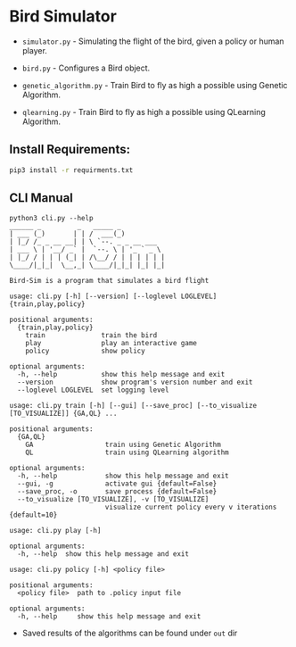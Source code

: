# Bird Simulator

* `simulator.py` - Simulating the flight of the bird, given a policy or human player.

* `bird.py` - Configures a Bird object.

* `genetic_algorithm.py` - Train Bird to fly as high a possible using Genetic Algorithm.

* `qlearning.py` - Train Bird to fly as high a possible using QLearning Algorithm.

## Install Requirements:
```bash
pip3 install -r requirments.txt
```

## CLI Manual
```
python3 cli.py --help
______ _         _   _____ _
| ___ (_)       | | /  ___(_)
| |_/ /_ _ __ __| | \ `--. _ _ __ ___
| ___ \ | '__/ _` |  `--. \ | '_ ` _ \
| |_/ / | | | (_| | /\__/ / | | | | | |
\____/|_|_|  \__,_| \____/|_|_| |_| |_|

Bird-Sim is a program that simulates a bird flight

usage: cli.py [-h] [--version] [--loglevel LOGLEVEL] {train,play,policy}

positional arguments:
  {train,play,policy}
    train              train the bird
    play               play an interactive game
    policy             show policy

optional arguments:
  -h, --help           show this help message and exit
  --version            show program's version number and exit
  --loglevel LOGLEVEL  set logging level

usage: cli.py train [-h] [--gui] [--save_proc] [--to_visualize [TO_VISUALIZE]] {GA,QL} ...

positional arguments:
  {GA,QL}
    GA                  train using Genetic Algorithm
    QL                  train using QLearning algorithm

optional arguments:
  -h, --help            show this help message and exit
  --gui, -g             activate gui {default=False}
  --save_proc, -o       save process {default=False}
  --to_visualize [TO_VISUALIZE], -v [TO_VISUALIZE]
                        visualize current policy every v iterations {default=10}

usage: cli.py play [-h]

optional arguments:
  -h, --help  show this help message and exit

usage: cli.py policy [-h] <policy file>

positional arguments:
  <policy file>  path to .policy input file

optional arguments:
  -h, --help     show this help message and exit
```

* Saved results of the algorithms can be found under `out` dir